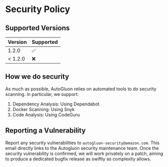 # Security Policy

## Supported Versions

| Version       | Supported          |
| ------------- | ------------------ |
| 1.2.0         | :white_check_mark: |
| < 1.2.0       | :x:                |

## How we do security


As much as possible, AutoGluon relies on automated tools to do security scanning. In particular, we support:

1. Dependency Analysis: Using Dependabot
2. Docker Scanning: Using Snyk
3. Code Analysis: Using CodeGuru


## Reporting a Vulnerability

Report any security vulnerabilities to `autogluon-security@amazon.com`. This email directly links to the Autogluon security maintenance team. Once the security vulnerability is confirmed, we will work privately on a patch, aiming to produce a dedicated bugfix release as swiftly as complexity allows.
